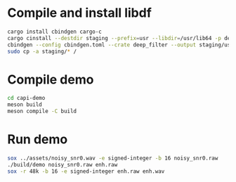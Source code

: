 # Compile and install libdf

```bash
cargo install cbindgen cargo-c
cargo cinstall --destdir staging --prefix=usr --libdir=/usr/lib64 -p deep_filter
cbindgen --config cbindgen.toml --crate deep_filter --output staging/usr/include/df/deep_filter.h
sudo cp -a staging/* /
```

# Compile demo

```bash
cd capi-demo
meson build
meson compile -C build
```

# Run demo

```bash
sox ../assets/noisy_snr0.wav -e signed-integer -b 16 noisy_snr0.raw
./build/demo noisy_snr0.raw enh.raw
sox -r 48k -b 16 -e signed-integer enh.raw enh.wav
```
